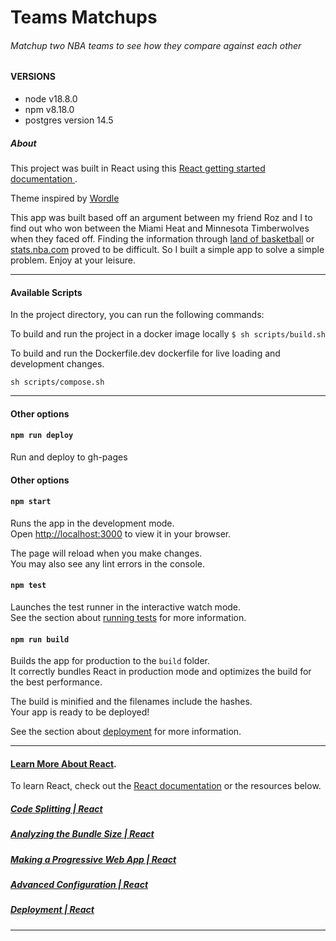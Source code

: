 # Teams Matchups 
###### Matchup two NBA teams to see how they compare against each other 


#### VERSIONS 
- node v18.8.0
- npm  v8.18.0 
- postgres version 14.5


##### About
This project was built in React using this [React getting started documentation
](https://github.com/facebook/create-react-app).

Theme inspired by [Wordle](https://www.nytimes.com/games/wordle/index.html)


 This app was built based off an argument between my friend Roz and I to find out who won between the Miami Heat and Minnesota Timberwolves when they faced off. Finding the information through [land of basketball](https://www.landofbasketball.com) or [stats.nba.com](https://www.nba.com/stats/) proved to be difficult. So I built a simple app to solve a simple problem. Enjoy at your leisure.

---
#### Available Scripts

In the project directory, you can run the following commands:

To build and run the project in a docker image locally
```$ sh scripts/build.sh ```
 

To build and run the Dockerfile.dev dockerfile for live loading and development changes. 

``` sh scripts/compose.sh ```


---
#### Other options 

#### `npm run deploy`
Run and deploy to gh-pages 

#### Other options 
#### `npm start`

Runs the app in the development mode.\
Open [http://localhost:3000](http://localhost:3000) to view it in your browser.

The page will reload when you make changes.\
You may also see any lint errors in the console.

#### `npm test`

Launches the test runner in the interactive watch mode.\
See the section about [running tests](https://facebook.github.io/create-react-app/docs/running-tests) for more information.

#### `npm run build`

Builds the app for production to the `build` folder.\
It correctly bundles React in production mode and optimizes the build for the best performance.

The build is minified and the filenames include the hashes.\
Your app is ready to be deployed!

See the section about [deployment](https://facebook.github.io/create-react-app/docs/deployment) for more information.

 ---

#### [Learn More About React](https://facebook.github.io/create-react-app/docs/getting-started).

To learn React, check out the [React documentation](https://reactjs.org/) or the resources below. 

##### [Code Splitting | React](https://facebook.github.io/create-react-app/docs/code-splitting)

##### [Analyzing the Bundle Size | React](https://facebook.github.io/create-react-app/docs/analyzing-the-bundle-size)

##### [Making a Progressive Web App | React](https://facebook.github.io/create-react-app/docs/making-a-progressive-web-app)

##### [Advanced Configuration | React](https://facebook.github.io/create-react-app/docs/advanced-configuration)

##### [Deployment | React ](https://facebook.github.io/create-react-app/docs/deployment)
 
--- 
